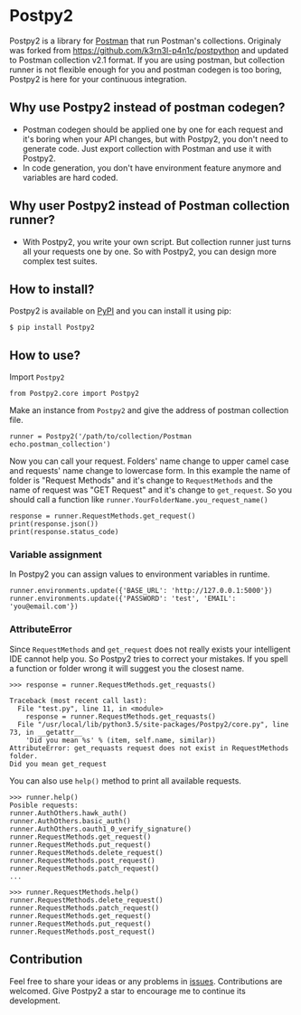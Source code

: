 # Postpy2

Postpy2 is a library for [Postman](https://www.getpostman.com/) that run Postman's collections. Originaly was forked from https://github.com/k3rn3l-p4n1c/postpython and updated to Postman collection v2.1 format.
If you are using postman, but collection runner is not flexible enough for you and postman codegen is too boring,
Postpy2 is here for your continuous integration.

## Why use Postpy2 instead of postman codegen?

- Postman codegen should be applied one by one for each request and it's boring when your API changes,
  but with Postpy2, you don't need to generate code.
  Just export collection with Postman and use it with Postpy2.
- In code generation, you don't have environment feature anymore and variables are hard coded.

## Why user Postpy2 instead of Postman collection runner?

- With Postpy2, you write your own script. But collection runner just turns all your requests one by one.
  So with Postpy2, you can design more complex test suites.

## How to install?

Postpy2 is available on [PyPI](https://pypi.python.org/pypi?name=Postpy2&version=0.0.1&:action=display)
and you can install it using pip:

```
$ pip install Postpy2
```

## How to use?

Import `Postpy2`

```$python
from Postpy2.core import Postpy2
```

Make an instance from `Postpy2` and give the address of postman collection file.

```$python
runner = Postpy2('/path/to/collection/Postman echo.postman_collection')
```

Now you can call your request. Folders' name change to upper camel case and requests' name change to lowercase form.
In this example the name of folder is "Request Methods" and it's change to `RequestMethods` and the name of request was
"GET Request" and it's change to `get_request`. So you should call a function like `runner.YourFolderName.you_request_name()`

```$python
response = runner.RequestMethods.get_request()
print(response.json())
print(response.status_code)
```

### Variable assignment

In Postpy2 you can assign values to environment variables in runtime.

```
runner.environments.update({'BASE_URL': 'http://127.0.0.1:5000'})
runner.environments.update({'PASSWORD': 'test', 'EMAIL': 'you@email.com'})
```

### AttributeError

Since `RequestMethods` and `get_request` does not really exists your intelligent IDE cannot help you.
So Postpy2 tries to correct your mistakes. If you spell a function or folder wrong it will suggest you the closest name.

```
>>> response = runner.RequestMethods.get_requasts()

Traceback (most recent call last):
  File "test.py", line 11, in <module>
    response = runner.RequestMethods.get_requasts()
  File "/usr/local/lib/python3.5/site-packages/Postpy2/core.py", line 73, in __getattr__
    'Did you mean %s' % (item, self.name, similar))
AttributeError: get_requasts request does not exist in RequestMethods folder.
Did you mean get_request

```

You can also use `help()` method to print all available requests.

```
>>> runner.help()
Posible requests:
runner.AuthOthers.hawk_auth()
runner.AuthOthers.basic_auth()
runner.AuthOthers.oauth1_0_verify_signature()
runner.RequestMethods.get_request()
runner.RequestMethods.put_request()
runner.RequestMethods.delete_request()
runner.RequestMethods.post_request()
runner.RequestMethods.patch_request()
...

>>> runner.RequestMethods.help()
runner.RequestMethods.delete_request()
runner.RequestMethods.patch_request()
runner.RequestMethods.get_request()
runner.RequestMethods.put_request()
runner.RequestMethods.post_request()

```

## Contribution

Feel free to share your ideas or any problems in [issues](https://github.com/matkapi/Postpy2/issues).
Contributions are welcomed. Give Postpy2 a star to encourage me to continue its development.
